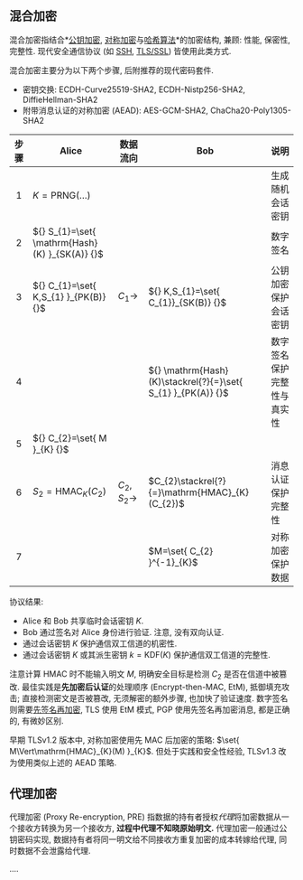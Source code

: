 ## 混合加密

混合加密指结合*[公钥加密](../公钥密码/公钥密码.md), [对称加密](../分组密码/分组密码.md)与[哈希算法](../消息摘要/消息摘要.md)*的加密结构, 兼顾: 性能, 保密性, 完整性. 现代安全通信协议 (如 [SSH](Network/应用层/SSH.md), [TLS/SSL](Network/VPN/SSL.md)) 皆使用此类方式.

混合加密主要分为以下两个步骤, 后附推荐的现代密码套件. 
- 密钥交换: ECDH-Curve25519-SHA2, ECDH-Nistp256-SHA2, DiffieHellman-SHA2
- 附带消息认证的对称加密 (AEAD): AES-GCM-SHA2, ChaCha20-Poly1305-SHA2

| 步骤 | Alice                                    | 数据流向         | Bob                                                  | 说明                       |
|:----:| ---------------------------------------- | ---------------- | ---------------------------------------------------- | -------------------------- |
|  1   | $K=\mathrm{PRNG}(\dots)$                 |                  |                                                      | 生成随机会话密钥           |
|  2   | ${} S_{1}=\set{ \mathrm{Hash}(K) }_{SK(A)} {}$ |                  |                                                      | 数字签名                   |
|  3   | ${} C_{1}=\set{ K,S_{1} }_{PK(B)} {}$            | $C_{1}\to$       | ${} K,S_{1}=\set{ C_{1}}_{SK(B)} {}$                     | 公钥加密保护会话密钥       |
|  4   |                                          |                  | ${} \mathrm{Hash}(K)\stackrel{?}{=}\set{ S_{1} }_{PK(A)} {}$ | 数字签名保护完整性与真实性 |
|  5   | ${} C_{2}=\set{ M }_{K} {}$                      |                  |                                                      |            |
|  6   | ${} S_{2}=\mathrm{HMAC}_{K} (C_{2}) {}$         | $C_{2},S_{2}\to$ | $C_{2}\stackrel{?}{=}\mathrm{HMAC}_{K}(C_{2})$       | 消息认证保护完整性                           |
|  7   |                                          |                  | $M=\set{ C_{2} }^{-1}_{K}$                             |   对称加密保护数据                         |

协议结果:
- Alice 和 Bob 共享临时会话密钥 $K$. 
- Bob 通过签名对 Alice 身份进行验证. 注意, 没有双向认证.
- 通过会话密钥 $K$ 保护通信双工信道的机密性.
- 通过会话密钥 $K$ 或其派生密钥 $k=\mathrm{KDF}{(K)}$ 保护通信双工信道的完整性.

注意计算 $\mathrm{HMAC}$ 时不能输入明文 $M$, 明确安全目标是检测 $C_{2}$ 是否在信道中被篡改. 最佳实践是**先加密后认证**的处理顺序 (Encrypt-then-MAC, EtM), 抵御填充攻击; 直接检测密文是否被篡改, 无须解密的额外步骤, 也加快了验证速度. 数字签名则需要[先签名再加密](Security/密码学/公钥密码/RSA/RSA-签名.md), TLS 使用 EtM 模式, PGP 使用先签名再加密消息, 都是正确的, 有微妙区别.

早期 TLSv1.2 版本中, 对称加密使用先 MAC 后加密的策略: $\set{ M\Vert\mathrm{HMAC}_{K}(M) }_{K}$. 但处于实践和安全性经验, TLSv1.3 改为使用类似上述的 AEAD 策略.

## 代理加密

代理加密 (Proxy Re-encryption, PRE) 指数据的持有者授权*代理*将加密数据从一个接收方转换为另一个接收方, **过程中代理不知晓原始明文.** 代理加密一般通过公钥密码实现, 数据持有者将同一明文给不同接收方重复加密的成本转嫁给代理, 同时数据不会泄露给代理. 

....